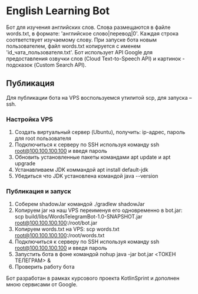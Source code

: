 # English Learning Bot
Бот для изучения английских слов.
Слова размещаются в файле words.txt, в формате: 'английское слово|перевод|0'.
Каждая строка соответствует изучаемому слову.
При запуске бота новым пользователем, файл words.txt копируется с именем 'id_чата_пользователя.txt'.
Бот использует API Google для предоставления озвучки слов (Cloud Text-to-Speech API) и картинок - подсказок (Custom Search API).

## Публикация
Для публикации бота на VPS воспользуемся утилитой scp, для запуска – ssh.

### Настройка VPS

1. Создать виртуальный сервер (Ubuntu), получить: ip-адрес, пароль для root пользователя
2. Подключиться к серверу по SSH используя команду ssh root@100.100.100.100 и введя пароль
3. Обновить установленные пакеты командами apt update и apt upgrade
4. Устанавливаем JDK коммандой apt install default-jdk
5. Убедиться что JDK установлена командой java --version

### Публикация и запуск

1. Соберем shadowJar командой ./gradlew shadowJar
2. Копируем jar на наш VPS переименуя его одновременно в 
bot.jar: scp build/libs/WordsTelegramBot-1.0-SNAPSHOT.jar root@100.100.100.100:/root/bot.jar
3. Копируем words.txt на VPS: scp words.txt root@100.100.100.100:/root/words.txt
4. Подключиться к серверу по SSH используя команду ssh root@100.100.100.100 и введя пароль
5. Запустить бота в фоне командой nohup java -jar bot.jar <ТОКЕН ТЕЛЕГРАМ> &
6. Проверить работу бота

Бот разработан в рамках курсового проекта KotlinSprint и дополнен мною сервисами от Google.
